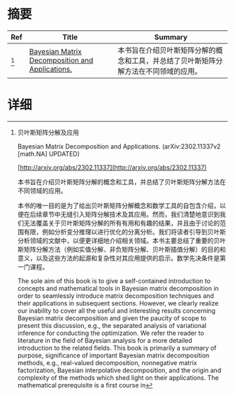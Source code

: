 # 摘要

| Ref | Title | Summary |
| --- | --- | --- |
| [^1] | [Bayesian Matrix Decomposition and Applications.](http://arxiv.org/abs/2302.11337) | 本书旨在介绍贝叶斯矩阵分解的概念和工具，并总结了贝叶斯矩阵分解方法在不同领域的应用。 |

# 详细

[^1]: 贝叶斯矩阵分解及应用

    Bayesian Matrix Decomposition and Applications. (arXiv:2302.11337v2 [math.NA] UPDATED)

    [http://arxiv.org/abs/2302.11337](http://arxiv.org/abs/2302.11337)

    本书旨在介绍贝叶斯矩阵分解的概念和工具，并总结了贝叶斯矩阵分解方法在不同领域的应用。

    

    本书的唯一目的是为了给出贝叶斯矩阵分解概念和数学工具的自包含介绍，以便在后续章节中无缝引入矩阵分解技术及其应用。然而，我们清楚地意识到我们无法覆盖关于贝叶斯矩阵分解的所有有用和有趣的结果，并且由于讨论的范围有限，例如分析变分推理以进行优化的分离分析。我们将读者引导到贝叶斯分析领域的文献中，以便更详细地介绍相关领域。本书主要总结了重要的贝叶斯矩阵分解方法（例如实值分解、非负矩阵分解、贝叶斯插值分解）的目的和意义，以及这些方法的起源和复杂性对其应用提供的启示。数学先决条件是第一门课程。

    The sole aim of this book is to give a self-contained introduction to concepts and mathematical tools in Bayesian matrix decomposition in order to seamlessly introduce matrix decomposition techniques and their applications in subsequent sections. However, we clearly realize our inability to cover all the useful and interesting results concerning Bayesian matrix decomposition and given the paucity of scope to present this discussion, e.g., the separated analysis of variational inference for conducting the optimization. We refer the reader to literature in the field of Bayesian analysis for a more detailed introduction to the related fields.  This book is primarily a summary of purpose, significance of important Bayesian matrix decomposition methods, e.g., real-valued decomposition, nonnegative matrix factorization, Bayesian interpolative decomposition, and the origin and complexity of the methods which shed light on their applications. The mathematical prerequisite is a first course in 
    

